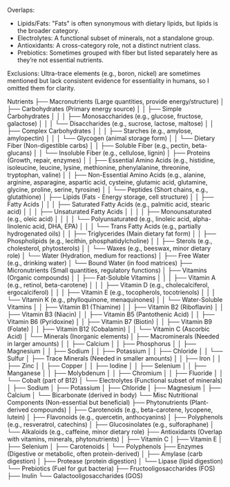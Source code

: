 
Overlaps:

- Lipids/Fats: "Fats" is often synonymous with dietary lipids, but lipids is the broader category.
- Electrolytes: A functional subset of minerals, not a standalone group.
- Antioxidants: A cross-category role, not a distinct nutrient class.
- Prebiotics: Sometimes grouped with fiber but listed separately here as they’re not essential nutrients.

Exclusions: Ultra-trace elements (e.g., boron, nickel) are sometimes mentioned but lack consistent evidence for essentiality in humans, so I omitted them for clarity.

Nutrients
├── Macronutrients (Large quantities, provide energy/structure)
│   ├── Carbohydrates (Primary energy source)
│   │   ├── Simple Carbohydrates
│   │   │   ├── Monosaccharides (e.g., glucose, fructose, galactose)
│   │   │   └── Disaccharides (e.g., sucrose, lactose, maltose)
│   │   ├── Complex Carbohydrates
│   │   │   ├── Starches (e.g., amylose, amylopectin)
│   │   │   └── Glycogen (animal storage form)
│   │   └── Dietary Fiber (Non-digestible carbs)
│   │       ├── Soluble Fiber (e.g., pectin, beta-glucans)
│   │       └── Insoluble Fiber (e.g., cellulose, lignin)
│   ├── Proteins (Growth, repair, enzymes)
│   │   ├── Essential Amino Acids (e.g., histidine, isoleucine, leucine, lysine, methionine, phenylalanine, threonine, tryptophan, valine)
│   │   ├── Non-Essential Amino Acids (e.g., alanine, arginine, asparagine, aspartic acid, cysteine, glutamic acid, glutamine, glycine, proline, serine, tyrosine)
│   │   └── Peptides (Short chains, e.g., glutathione)
│   ├── Lipids (Fats - Energy storage, cell structure)
│   │   ├── Fatty Acids
│   │   │   ├── Saturated Fatty Acids (e.g., palmitic acid, stearic acid)
│   │   │   ├── Unsaturated Fatty Acids
│   │   │   │   ├── Monounsaturated (e.g., oleic acid)
│   │   │   │   └── Polyunsaturated (e.g., linoleic acid, alpha-linolenic acid, DHA, EPA)
│   │   │   └── Trans Fatty Acids (e.g., partially hydrogenated oils)
│   │   ├── Triglycerides (Main dietary fat form)
│   │   ├── Phospholipids (e.g., lecithin, phosphatidylcholine)
│   │   ├── Sterols (e.g., cholesterol, phytosterols)
│   │   └── Waxes (e.g., beeswax, minor dietary role)
│   └── Water (Hydration, medium for reactions)
│       ├── Free Water (e.g., drinking water)
│       └── Bound Water (in food matrices)
├── Micronutrients (Small quantities, regulatory functions)
│   ├── Vitamins (Organic compounds)
│   │   ├── Fat-Soluble Vitamins
│   │   │   ├── Vitamin A (e.g., retinol, beta-carotene)
│   │   │   ├── Vitamin D (e.g., cholecalciferol, ergocalciferol)
│   │   │   ├── Vitamin E (e.g., tocopherols, tocotrienols)
│   │   │   └── Vitamin K (e.g., phylloquinone, menaquinones)
│   │   └── Water-Soluble Vitamins
│   │       ├── Vitamin B1 (Thiamine)
│   │       ├── Vitamin B2 (Riboflavin)
│   │       ├── Vitamin B3 (Niacin)
│   │       ├── Vitamin B5 (Pantothenic Acid)
│   │       ├── Vitamin B6 (Pyridoxine)
│   │       ├── Vitamin B7 (Biotin)
│   │       ├── Vitamin B9 (Folate)
│   │       ├── Vitamin B12 (Cobalamin)
│   │       └── Vitamin C (Ascorbic Acid)
│   └── Minerals (Inorganic elements)
│       ├── Macrominerals (Needed in larger amounts)
│       │   ├── Calcium
│       │   ├── Phosphorus
│       │   ├── Magnesium
│       │   ├── Sodium
│       │   ├── Potassium
│       │   ├── Chloride
│       │   └── Sulfur
│       ├── Trace Minerals (Needed in smaller amounts)
│       │   ├── Iron
│       │   ├── Zinc
│       │   ├── Copper
│       │   ├── Iodine
│       │   ├── Selenium
│       │   ├── Manganese
│       │   ├── Molybdenum
│       │   ├── Chromium
│       │   ├── Fluoride
│       │   └── Cobalt (part of B12)
│       └── Electrolytes (Functional subset of minerals)
│           ├── Sodium
│           ├── Potassium
│           ├── Chloride
│           ├── Magnesium
│           ├── Calcium
│           └── Bicarbonate (derived in body)
└── Misc Nutritional Components (Non-essential but beneficial)
    ├── Phytonutrients (Plant-derived compounds)
    │   ├── Carotenoids (e.g., beta-carotene, lycopene, lutein)
    │   ├── Flavonoids (e.g., quercetin, anthocyanins)
    │   ├── Polyphenols (e.g., resveratrol, catechins)
    │   ├── Glucosinolates (e.g., sulforaphane)
    │   └── Alkaloids (e.g., caffeine, minor dietary role)
    ├── Antioxidants (Overlap with vitamins, minerals, phytonutrients)
    │   ├── Vitamin C
    │   ├── Vitamin E
    │   ├── Selenium
    │   ├── Carotenoids
    │   └── Polyphenols
    ├── Enzymes (Digestive or metabolic, often protein-derived)
    │   ├── Amylase (carb digestion)
    │   ├── Protease (protein digestion)
    │   └── Lipase (lipid digestion)
    └── Prebiotics (Fuel for gut bacteria)
        ├── Fructooligosaccharides (FOS)
        ├── Inulin
        └── Galactooligosaccharides (GOS)